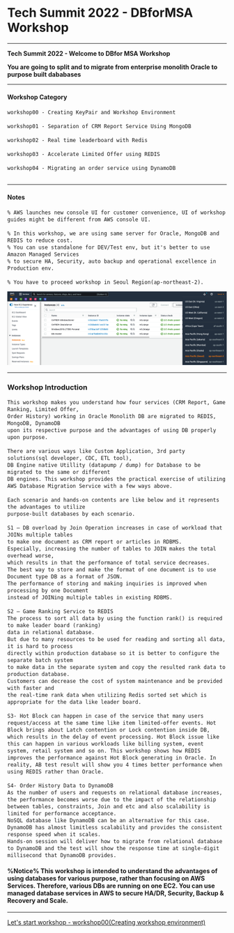 # Tech Summit 2022 - DBforMSA Workshop

---

**Tech Summit 2022 - Welcome to DBfor MSA Workshop**

**You are going to split and to migrate from enterprise monolith Oracle to purpose built dababases**

---

#### Workshop Category

```
workshop00 - Creating KeyPair and Workshop Environment

workshop01 - Separation of CRM Report Service Using MongoDB

workshop02 - Real time leaderboard with Redis

workshop03 - Accelerate Limited Offer using REDIS

workshop04 - Migrating an order service using DynamoDB


```

---

#### Notes

```
% AWS launches new console UI for customer convenience, UI of workshop guides might be different from AWS console UI.

% In this workshop, we are using same server for Oracle, MongoDB and REDIS to reduce cost.
% You can use standalone for DEV/Test env, but it's better to use Amazon Managed Services
% to secure HA, Security, auto backup and operational excellence in Production env.

% You have to proceed workshop in Seoul Region(ap-northeast-2).

```

![image-20220501144253304](images/image-20220501144253304.png)



---

### Workshop Introduction

```
This workshop makes you understand how four services (CRM Report, Game Ranking, Limited Offer,
Order History) working in Oracle Monolith DB are migrated to REDIS, MongoDB, DynamoDB 
upon its respective purpose and the advantages of using DB properly upon purpose.

There are various ways like Custom Application, 3rd party solutions(sql developer, CDC, ETL tool), 
DB Engine native Utillity (datapump / dump) for Database to be migrated to the same or different  
DB engines. This workshop provides the practical exercise of utilizing 
AWS Database Migration Service with a few ways above. 

Each scenario and hands-on contents are like below and it represents the advantages to utilize
purpose-built databases by each scenario.

S1 – DB overload by Join Operation increases in case of workload that JOINs multiple tables 
to make one document as CRM report or articles in RDBMS. 
Especially, increasing the number of tables to JOIN makes the total overhead worse, 
which results in that the performance of total service decreases. 
The best way to store and make the format of one document is to use Document type DB as a format of JSON. 
The performance of storing and making inquiries is improved when processing by one Document 
instead of JOINing multiple tables in existing RDBMS.

S2 – Game Ranking Service to REDIS
The process to sort all data by using the function rank() is required to make leader board (ranking) 
data in relational database. 
But due to many resources to be used for reading and sorting all data, it is hard to process 
directly within production database so it is better to configure the separate batch system 
to make data in the separate system and copy the resulted rank data to production database.
Customers can decrease the cost of system maintenance and be provided with faster and 
the real-time rank data when utilizing Redis sorted set which is appropriate for the data like leader board. 

S3- Hot Block can happen in case of the service that many users request/access at the same time like item limited-offer events. Hot Block brings about Latch contention or Lock contention inside DB, which results in the delay of event processing. Hot Block issue like this can happen in various workloads like billing system, event system, retail system and so on. This workshop shows how REDIS improves the performance against Hot Block generating in Oracle. In reality, AB test result will show you 4 times better performance when using REDIS rather than Oracle.  

S4- Order History Data to DynamoDB
As the number of users and requests on relational database increases, the performance becomes worse due to the impact of the relationship between tables, constraints, Join and etc and also scalability is limited for performance acceptance. 
NoSQL database like DynamoDB can be an alternative for this case. 
DynamoDB has almost limitless scalability and provides the consistent response speed when it scales.
Hands-on session will deliver how to migrate from relational database to DynamoDB and the test will show the response time at single-digit millisecond that DynamoDB provides. 

```

 #### %Notice% This workshop is intended to understand the advantages of using databases for various purpose, rather than focusing on AWS Services. Therefore, various DBs are running on one EC2. You can use managed database services in AWS to secure HA/DR, Security, Backup & Recovery and Scale.

---



[Let's start workshop - workshop00(Creating workshop environment) ](./workshop00/workshop00.md) 

